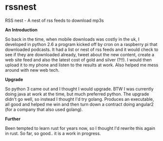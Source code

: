 # rssnest
RSS nest - A nest of rss feeds to download mp3s

**An Introduction**

So back in the time, when mobile downloads was costly in the uk, I developed
in python 2.6 a program kicked off by cron on a raspberry pi that downloaded podcasts. It had a list or nest of rss feeds and it would check to see if they are downloaded already, tweet about the new content, create a web site feed and also the latest cost of gold and silver (?!!). I would then upload it to my phone and listen to the results at work. Also helped me mess around with new web tech. 

**Upgrade**


So python 3 came out and I thought I would upgrade. BTW I was currently doing java at work at the time, but much preferred python. The upgrade didn't go well, so instead I thought I'd try golang. Produces an executable, all good and helped me win and then turn down a contract doing angular2 (for a company that also used golang). 

**Further**

Been tempted to learn rust for years now, so I thought I'd rewrite this again in rust. So far, so good.. it is a work in progress.

